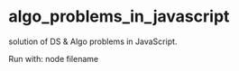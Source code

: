 # algo_problems_in_javascript
solution of DS &amp; Algo problems in JavaScript.

Run with: node filename
